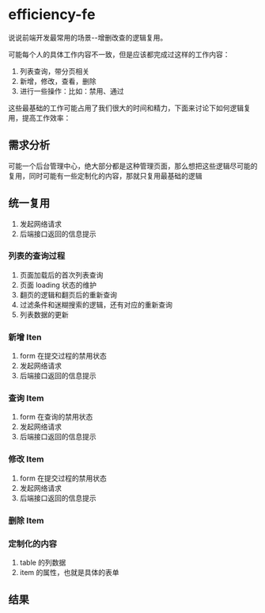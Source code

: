 # efficiency-fe

说说前端开发最常用的场景--增删改查的逻辑复用。

可能每个人的具体工作内容不一致，但是应该都完成过这样的工作内容：

1. 列表查询，带分页相关
2. 新增，修改，查看，删除
3. 进行一些操作：比如：禁用、通过

这些最基础的工作可能占用了我们很大的时间和精力，下面来讨论下如何逻辑复用，提高工作效率：

## 需求分析

可能一个后台管理中心，绝大部分都是这种管理页面，那么想把这些逻辑尽可能的复用，同时可能有一些定制化的内容，那就只复用最基础的逻辑

## 统一复用

1. 发起网络请求
2. 后端接口返回的信息提示

### 列表的查询过程

1. 页面加载后的首次列表查询
2. 页面 loading 状态的维护
3. 翻页的逻辑和翻页后的重新查询
4. 过滤条件和迷糊搜索的逻辑，还有对应的重新查询
5. 列表数据的更新

### 新增 Iten

 1. form 在提交过程的禁用状态
 2. 发起网络请求
 3. 后端接口返回的信息提示

### 查询 Item

1. form 在查询的禁用状态
2. 发起网络请求
3. 后端接口返回的信息提示

### 修改 Item

 1. form 在提交过程的禁用状态
 2. 发起网络请求
 3. 后端接口返回的信息提示

### 删除 Item

### 定制化的内容

1. table 的列数据
2. item 的属性，也就是具体的表单

## 结果
